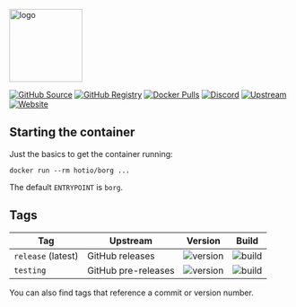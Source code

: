 [<img src="https://hotio.dev/img/borg.png" alt="logo" height="130" width="130">](https://github.com/borgbackup/borg)

[![GitHub Source](https://img.shields.io/badge/github-source-ffb64c?style=flat-square&logo=github&logoColor=white&labelColor=757575)](https://github.com/hotio/borg)
[![GitHub Registry](https://img.shields.io/badge/github-registry-ffb64c?style=flat-square&logo=github&logoColor=white&labelColor=757575)](https://github.com/users/hotio/packages/container/package/borg)
[![Docker Pulls](https://img.shields.io/docker/pulls/hotio/borg?color=ffb64c&style=flat-square&label=pulls&logo=docker&logoColor=white&labelColor=757575)](https://hub.docker.com/r/hotio/borg)
[![Discord](https://img.shields.io/discord/610068305893523457?style=flat-square&color=ffb64c&label=discord&logo=discord&logoColor=white&labelColor=757575)](https://hotio.dev/discord)
[![Upstream](https://img.shields.io/badge/upstream-project-ffb64c?style=flat-square&labelColor=757575)](https://github.com/borgbackup/borg)
[![Website](https://img.shields.io/badge/website-hotio.dev-ffb64c?style=flat-square&labelColor=757575)](https://hotio.dev/containers/borg)

## Starting the container

Just the basics to get the container running:

```shell
docker run --rm hotio/borg ...
```

The default `ENTRYPOINT` is `borg`.

## Tags

| Tag                | Upstream            | Version | Build |
| -------------------|---------------------|---------|-------|
| `release` (latest) | GitHub releases     | ![version](https://img.shields.io/badge/dynamic/json?color=f5f5f5&style=flat-square&label=&query=%24.version&url=https%3A%2F%2Fraw.githubusercontent.com%2Fhotio%2Fborg%2Frelease%2FVERSION.json) | ![build](https://img.shields.io/github/workflow/status/hotio/borg/build/release?style=flat-square&label=) |
| `testing`          | GitHub pre-releases | ![version](https://img.shields.io/badge/dynamic/json?color=f5f5f5&style=flat-square&label=&query=%24.version&url=https%3A%2F%2Fraw.githubusercontent.com%2Fhotio%2Fborg%2Ftesting%2FVERSION.json) | ![build](https://img.shields.io/github/workflow/status/hotio/borg/build/testing?style=flat-square&label=) |

You can also find tags that reference a commit or version number.
